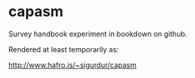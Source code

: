 # capasm

Survey handbook experiment in bookdown on github.

Rendered at least temporarily as:

http://www.hafro.is/~sigurdur/capasm
